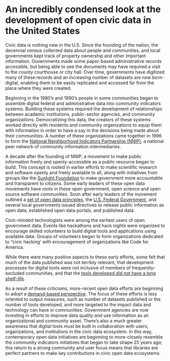 # An incredibly condensed look at the development of open civic data in the United States

Civic data is nothing new in the U.S. Since the founding of the nation, the decennial census collected data about people and communities, and local governments kept track of property ownership and other important information. Governments made some paper-based administrative records accessible, but being able to see the documents may have  required a visit to the county courthouse or city hall. Over time, governments have digitized many of these records and an increasing number of datasets are now born-digital, enabling them to be easily replicated and accessed far from the place where they were created.

Beginning in the 1980’s and 1990’s people in some communities began to assemble digital federal and administrative data into community indicators systems. Building these systems  required the development of relationships between academic institutions, public-sector agencies, and community organizations. Democratizing this data, the creators of these systems worked directly with residents and community organizations to equip them with information in order to have a say in the decisions being made about their communities. A number of these organizations came together in 1996 to form the [National Neighborhood Indicators Partnership \(NNIP\)](https://www.neighborhoodindicators.org/), a national peer network of community information intermediaries.

A decade after the founding of NNIP, a movement to make public information freely and openly-accessible as a public resource began to build. This concept is rooted in earlier efforts to make scientific research and software openly and freely available to all, along with initiatives from groups like the [Sunlight Foundation](https://sunlightfoundation.com/) to make government more accountable and transparent to citizens. Some early leaders of these open data movements have roots in these open government, open science and open source software communities. Soon after early leaders of the movement outlined a [set of open data principles](https://opengovdata.org/), the [U.S. Federal Government](https://obamawhitehouse.archives.gov/the-press-office/transparency-and-open-government), and several local governments issued directives to release public information as open data, established open data portals, and published data.

Civic-minded technologists were among the earliest users of open government data. Events like hackathons and hack nights were organized to encourage skilled volunteers to build digital tools and applications using available data. Groups of volunteers began to form organizations dedicated to “civic hacking’ with encouragement of organizations like Code for America.

While there were many positive aspects to these early efforts, some felt that much of the data published was not terribly relevant, that development processes for digital tools were not inclusive of members of frequently-excluded communities, and that the [tools developed did not have a long shelf-life](http://radar.oreilly.com/2011/08/app-contests-sustainability-usability.html).

As a result of these criticisms, more-recent open data efforts are beginning to adopt a [demand-based perspective](https://communities.sunlightfoundation.com/methodology/). The focus of these efforts is less oriented to output measures, such as number of datasets published or the number of tools developed, and more targeted to the impact data and technology can have in communities. Government agencies are now investing in efforts to improve data quality and use information as an organizational and community asset. There’s also a much greater awareness that digital tools must be built in collaboration with users, organizations, and institutions in the civic data ecosystem. In this way, contemporary open data initiatives are beginning to more-closely resemble the community indicators initiatives that began to take shape 25 years ago; this return to a strong community and user focus means that libraries are perfect partners to make key contributions in civic open data ecosystems.

